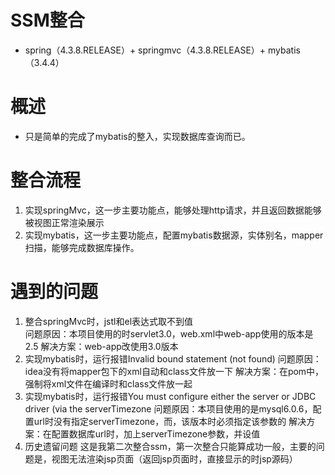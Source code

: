 # SSM整合
* spring（4.3.8.RELEASE）+ springmvc（4.3.8.RELEASE）+ mybatis（3.4.4）

# 概述
* 只是简单的完成了mybatis的整入，实现数据库查询而已。

# 整合流程
   1. 实现springMvc，这一步主要功能点，能够处理http请求，并且返回数据能够被视图正常渲染展示
   2. 实现mybatis，这一步主要功能点，配置mybatis数据源，实体别名，mapper扫描，能够完成数据库操作。


# 遇到的问题
   1. 整合springMvc时，jstl和el表达式取不到值   
    问题原因：本项目使用的时servlet3.0，web.xml中web-app使用的版本是2.5
    解决方案：web-app改使用3.0版本
   2. 实现mybatis时，运行报错Invalid bound statement (not found)
    问题原因：idea没有将mapper包下的xml自动和class文件放一下
    解决方案：在pom中，强制将xml文件在编译时和class文件放一起
   3. 实现mybatis时，运行报错You must configure either the server or JDBC driver (via the serverTimezone
    问题原因：本项目使用的是mysql6.0.6，配置url时没有指定serverTimezone，而，该版本时必须指定该参数的
    解决方案：在配置数据库url时，加上serverTimezone参数，并设值
   4. 历史遗留问题
    这是我第二次整合ssm，第一次整合只能算成功一般，主要的问题是，视图无法渲染jsp页面（返回jsp页面时，直接显示的时jsp源码）